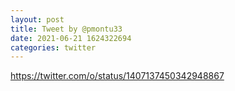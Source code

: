 ```yaml
--- 
layout: post 
title: Tweet by @pmontu33 
date: 2021-06-21 1624322694 
categories: twitter 
--- 
```

https://twitter.com/o/status/1407137450342948867